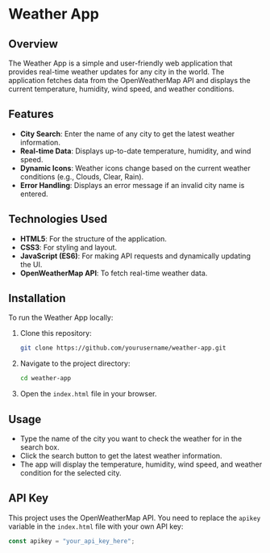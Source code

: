 # Weather App

## Overview

The Weather App is a simple and user-friendly web application that provides real-time weather updates for any city in the world. The application fetches data from the OpenWeatherMap API and displays the current temperature, humidity, wind speed, and weather conditions.

## Features

- **City Search**: Enter the name of any city to get the latest weather information.
- **Real-time Data**: Displays up-to-date temperature, humidity, and wind speed.
- **Dynamic Icons**: Weather icons change based on the current weather conditions (e.g., Clouds, Clear, Rain).
- **Error Handling**: Displays an error message if an invalid city name is entered.

## Technologies Used

- **HTML5**: For the structure of the application.
- **CSS3**: For styling and layout.
- **JavaScript (ES6)**: For making API requests and dynamically updating the UI.
- **OpenWeatherMap API**: To fetch real-time weather data.

## Installation

To run the Weather App locally:

1. Clone this repository:
    ```bash
    git clone https://github.com/yourusername/weather-app.git
    ```

2. Navigate to the project directory:
    ```bash
    cd weather-app
    ```

3. Open the `index.html` file in your browser.

## Usage

- Type the name of the city you want to check the weather for in the search box.
- Click the search button to get the latest weather information.
- The app will display the temperature, humidity, wind speed, and weather condition for the selected city.

## API Key

This project uses the OpenWeatherMap API. You need to replace the `apikey` variable in the `index.html` file with your own API key:

```javascript
const apikey = "your_api_key_here";
